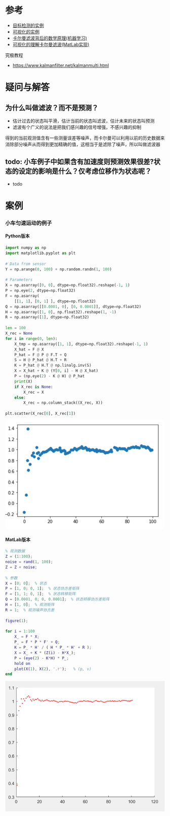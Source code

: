 参考
====

- [目标检测的实例](https://zhuanlan.zhihu.com/p/460286284)
- [可视化的实例](https://www.youtube.com/watch?v=IFeCIbljreY)
- [卡尔曼滤波背后的数学原理(机器学习)](https://www.youtube.com/watch?v=UVNeulkWWUM)
- [可视化的理解卡尔曼滤波(MatLab实现)](https://www.youtube.com/watch?v=2-lu3GNbXM8)

究极教程

- https://www.kalmanfilter.net/kalmanmulti.html

疑问与解答
==========

为什么叫做滤波？而不是预测？
----------------------------

- 估计过去的状态叫平滑，估计当前的状态叫滤波，估计未来的状态叫预测
- 滤波有个广义的说法是把我们感兴趣的信号增强，不感兴趣的抑制

得到的当前观测值含有一些测量误差等噪声，而卡尔曼可以利用以前的历史数据来消除部分噪声从而得到更加精确的值，这相当于是滤除了噪声，所以叫做滤波器

todo: 小车例子中如果含有加速度则预测效果很差?状态的设定的影响是什么？仅考虑位移作为状态呢？
-------------------------------------------------------------------------------------------

- todo



案例
====

### 小车匀速运动的例子

#### Python版本

```python
import numpy as np
import matplotlib.pyplot as plt

# Data from sensor
Y = np.arange(0, 100) + np.random.randn(1, 100)

# Parameters 
X = np.asarray([0, 0], dtype=np.float32).reshape(-1, 1)
P = np.eye(2, dtype=np.float32)
F = np.asarray(
    [[1, 1], [0, 1] ], dtype=np.float32)
Q = np.asarray([[0.0001, 0], [0, 0.0001]], dtype=np.float32)
H = np.asarray([1, 0], np.float32).reshape(1, -1)
R = np.asarray([1], dtype=np.float32)

len = 100
X_rec = None
for i in range(0, len):
    X_tmp = np.asarray([1, 1], dtype=np.float32).reshape(-1, 1)
    X_hat = F @ X
    P_hat = F @ P @ F.T + Q
    S = H @ P_hat @ H.T + R
    K = P_hat @ H.T @ np.linalg.inv(S)
    X = X_hat + K @ (Y[0, i] - H @ X_hat)
    P = (np.eye(2) - K @ H) @ P_hat
    print(X)
    if X_rec is None:
        X_rec = X
    else:
        X_rec = np.column_stack((X_rec, X))
        
plt.scatter(X_rec[0], X_rec[1])
```

<img src="卡尔曼滤波_ColaNote.assets/image-20220809211227284.png" alt="image-20220809211227284" style="zoom:80%;" />

#### MatLab版本

```matlab
% 观测数据
Z = (1:100); 
noise = rand(1, 100);  
Z = Z + noise;

% 参数 
X = [0; 0];  % 状态
P = [1, 0; 0, 1];  % 状态协方差矩阵
F = [1, 1; 0, 1];  % 状态转移矩阵
Q = [0.0001, 0; 0, 0.0001];  % 状态转移协方差矩阵
H = [1, 0];  % 观测矩阵
R = 1;  % 观测噪声协方差

figure(1);

for i = 1:100
    X_ = F * X;
    P_ = F * P * F' + Q;
    K = P_ * H' / ( H * P_ * H' + R );
    X = X_ + K * (Z(i) - H*X_);
    P = (eye(2) - K*H) * P_;
    hold on
    plot(X(1), X(2), '.r');   % (p, v)
end
```

![image-20220809211117685](卡尔曼滤波_ColaNote.assets/image-20220809211117685.png)
